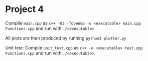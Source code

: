 # Project 4

Compile `main.cpp` as `c++ -O3 -fopenmp -o <executable> main.cpp Functions.cpp` and run with `./<executable>`

All plots are then produced by running `python3 plotter.py`

Unit test: Compile `unit_test.cpp` as `c++ -o <executable> test.cpp Functions.cpp` and run with `./<executable>`.
